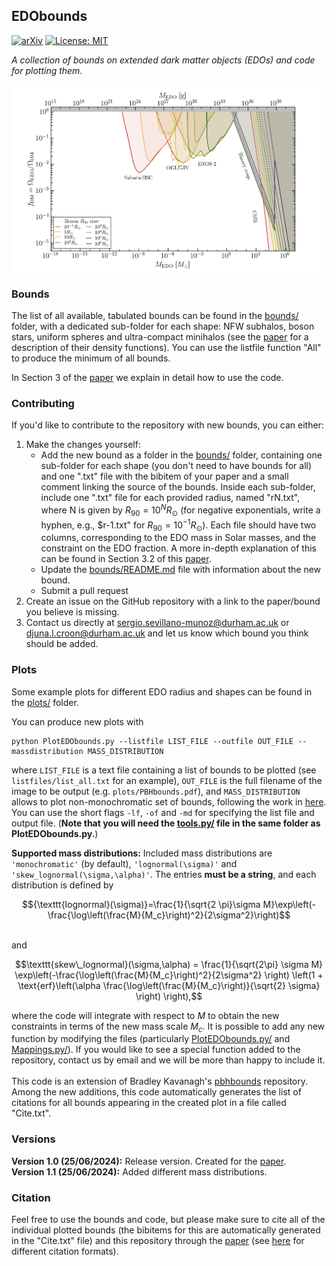 ## EDObounds

 [![arXiv](https://img.shields.io/badge/arXiv-2407.02573-B31B1B.svg)](https://arxiv.org/abs/2407.02573) [![License: MIT](https://img.shields.io/badge/License-MIT-yellow.svg)](https://opensource.org/licenses/MIT)

*A collection of bounds on extended dark matter objects (EDOs) and code for plotting them.*

 ![All PBH bounds](plots/bounds_all.png)


### Bounds

The list of all available, tabulated bounds can be found in the [bounds/](bounds/) folder, with a dedicated sub-folder for each shape: NFW subhalos, boson stars, uniform spheres and ultra-compact minihalos (see the [paper](https://arxiv.org/abs/2407.02573) for a description of their density functions). You can use the listfile function "All" to produce the minimum of all bounds.

In Section 3 of the [paper](https://arxiv.org/abs/2407.02573) we explain in detail how to use the code.

### Contributing

If you'd like to contribute to the repository with new bounds, you can either:
1. Make the changes yourself:
	* Add the new bound as a folder in the [bounds/](bounds/) folder, containing one sub-folder for each shape (you don't need to have bounds for all) and one ".txt" file with the bibitem of your paper and a small comment linking the source of the bounds. Inside each sub-folder, include one ".txt" file for each provided radius, named "rN.txt", where N is given by $R_{90}=10^N R_{\odot}$ (for negative exponentials, write a hyphen, e.g., $r-1.txt" for $R_{90}=10^{-1}R_{\odot}$). Each file should have two columns, corresponding to the EDO mass in Solar masses, and the constraint on the EDO fraction. A more in-depth explanation of this can be found in Section 3.2 of this [paper](https://arxiv.org/abs/2407.02573).
	* Update the [bounds/README.md](https://github.com/SergioSevi/EDObounds/blob/master/bounds/README.md) file with information about the new bound.
	* Submit a pull request
2. Create an issue on the GitHub repository with a link to the paper/bound you believe is missing.  
3. Contact us directly at sergio.sevillano-munoz@durham.ac.uk or djuna.l.croon@durham.ac.uk and let us know which bound you think should be added.

### Plots

Some example plots for different EDO radius and shapes can be found in the [plots/](plots/) folder.

You can produce new plots with
```
python PlotEDObounds.py --listfile LIST_FILE --outfile OUT_FILE --massdistribution MASS_DISTRIBUTION
```
where `LIST_FILE` is a text file containing a list of bounds to be plotted (see `listfiles/list_all.txt` for an example),  `OUT_FILE` is the full filename of the image to be output (e.g. `plots/PBHbounds.pdf`), and `MASS_DISTRIBUTION` allows to plot non-monochromatic set of bounds, following the work in [here](https://arxiv.org/abs/1705.05567). You can use the short flags `-lf`, `-of` and `-md` for specifying the list file and output file. (**Note that you will need the [tools.py/](tools.py/) file in the same folder as PlotEDObounds.py.**)

**Supported mass distributions:** Included mass distributions are `'monochromatic'` (by default), `'lognormal(\sigma)'` and `'skew_lognormal(\sigma,\alpha)'`. The entries **must be a string**, and each distribution is defined by<br>
```math
{\texttt{lognormal}(\sigma)}=\frac{1}{\sqrt{2 \pi}\sigma M}\exp\left(-\frac{\log\left(\frac{M}{M_c}\right)^2}{2\sigma^2}\right)
```
<br>and<br>

```math
\texttt{skew\_lognormal}(\sigma,\alpha) = \frac{1}{\sqrt{2\pi} \sigma M} \exp\left(-\frac{\log\left(\frac{M}{M_c}\right)^2}{2\sigma^2} \right) \left(1 + \text{erf}\left(\alpha \frac{\log\left(\frac{M}{M_c}\right)}{\sqrt{2} \sigma} \right) \right),
```
where the code will integrate with respect to $M$ to obtain the new constraints in terms of the new mass scale $M_c$.
It is possible to add any new function by modifying the files (particularly [PlotEDObounds.py/](PlotEDObounds.py/) and [Mappings.py/](Mappings.py/)). If you would like to see a special function added to the repository, contact us by email and we will be more than happy to include it.<br><br> 
This code is an extension of Bradley Kavanagh's [pbhbounds](https://github.com/bradkav/PBHbounds) repository. Among the new additions, this code automatically generates the list of citations for all bounds appearing in the created plot in a file called "Cite.txt".
### Versions

**Version 1.0 (25/06/2024):** Release version. Created for the [paper](https://arxiv.org/abs/2407.02573).<br>
**Version 1.1 (25/06/2024):** Added different mass distributions.
### Citation

Feel free to use the bounds and code, but please make sure to cite all of the individual plotted bounds (the bibitems for this are automatically generated in the "Cite.txt" file) and this repository through the [paper](https://arxiv.org/abs/2407.02573) (see [here](https://ui.adsabs.harvard.edu/abs/2024arXiv240702573C/exportcitation) for different citation formats).

